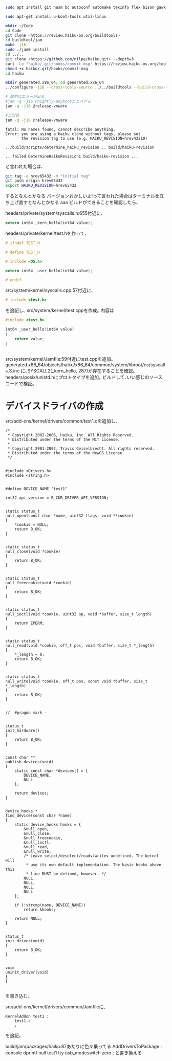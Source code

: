 ```bash
sudo apt install git nasm bc autoconf automake texinfo flex bison gawk build-essential unzip wget zip less zlib1g-dev libzstd-dev xorriso libtool gcc-multilib python3

sudo apt-get install u-boot-tools util-linux

mkdir ~/Code
cd Code
git clone <https://review.haiku-os.org/buildtools>
cd buildtool/jam
make -j16
sudo ./jam0 install
cd ../..
git clone <https://github.com/nilpe/haiku.git> --depth=3
curl -Lo "haiku/.git/hooks/commit-msg" https://review.haiku-os.org/tools/hooks/commit-msg
chmod +x haiku/.git/hooks/commit-msg
cd haiku

mkdir generated.x86_64; cd generated.x86_64
../configure -j16 --cross-tools-source ../../buildtools --build-cross-tools x86_64

# 最初はエラーが出る
#jam -q -j16 @nightly-anybootだとバグる
jam -q -j16 @release-vmware

#二回目
jam -q -j16 @release-vmware
```

```
fatal: No names found, cannot describe anything.
Error: you are using a Haiku clone without tags, please set
       the revision tag to use (e.g. HAIKU_REVISION=hrev43210)

../build/scripts/determine_haiku_revision .. build/haiku-revision

...failed DetermineHaikuRevision1 build/haiku-revision ...

```

と言われた場合は､

```bash
git tag -a hrev65432 -m "Initial tag"
git push origin hrev65432
export HAIKU_REVISION=hrev65432
```

するとなんとかなる
バージョンおかしいよ!って言われた場合はターミナルを立ち上げ直すとなんとかなる
aaa
ビルドができることを確認したら､

headers/private/system/syscalls.h:655付近に､

```c
extern int64 _kern_hello(int64 value);
```

headers/private/kernel/test.hを作って､

```c
# ifndef TEST_H

# define TEST_H

# include <OS.h>

extern int64 _user_hello(int64 value);

# endif
```

src/system/kernel/syscalls.cpp:57付近に､

```c
# include <test.h>
```

を追記し､
src/system/kernel/test.cppを作成｡
内容は

```C
#include <test.h>

int64 _user_hello(int64 value)
{
    return value;
}
 

```

src/system/kernel/Jamfile:59付近にtest.cppを追加｡
generated.x86_64/objects/haiku/x86_64/common/system/libroot/os/syscalls.S.inc
に､SYSCALL2(_kern_hello, 287)が存在することを確認｡
headers/posix/unistd.hにプロトタイプを追加｡
ビルドして､いい感じのソースコードで検証｡

# デバイスドライバの作成
src/add-ons/kernel/drivers/common/test1.cを追加し､
```
/*
 * Copyright 2002-2006, Haiku, Inc. All Rights Reserved.
 * Distributed under the terms of the MIT License.
 *
 * Copyright 2001-2002, Travis Geiselbrecht. All rights reserved.
 * Distributed under the terms of the NewOS License.
 */


#include <Drivers.h>
#include <string.h>


#define DEVICE_NAME "test1"

int32 api_version = B_CUR_DRIVER_API_VERSION;


static status_t
null_open(const char *name, uint32 flags, void **cookie)
{
	*cookie = NULL;
	return B_OK;
}


static status_t
null_close(void *cookie)
{
	return B_OK;
}


static status_t
null_freecookie(void *cookie)
{
	return B_OK;
}


static status_t
null_ioctl(void *cookie, uint32 op, void *buffer, size_t length)
{
	return EPERM;
}


static status_t
null_read(void *cookie, off_t pos, void *buffer, size_t *_length)
{
	*_length = 0;
	return B_OK;
}


static status_t
null_write(void *cookie, off_t pos, const void *buffer, size_t *_length)
{
	return B_OK;
}


//	#pragma mark -


status_t
init_hardware()
{
	return B_OK;
}


const char **
publish_devices(void)
{
	static const char *devices[] = {
		DEVICE_NAME, 
		NULL
	};

	return devices;
}


device_hooks *
find_device(const char *name)
{
	static device_hooks hooks = {
		&null_open,
		&null_close,
		&null_freecookie,
		&null_ioctl,
		&null_read,
		&null_write,
		/* Leave select/deselect/readv/writev undefined. The kernel will
		 * use its own default implementation. The basic hooks above this
		 * line MUST be defined, however. */
		NULL,
		NULL,
		NULL,
		NULL
	};

	if (!strcmp(name, DEVICE_NAME))
		return &hooks;

	return NULL;
}


status_t
init_driver(void)
{
	return B_OK;
}


void
uninit_driver(void)
{
}


```


を書き込む｡

src/add-ons/kernel/drivers/common/Jamfileに､
```
KernelAddon test1 :
	test1.c
	;
```
を追記｡

build/jam/packages/haiku:87あたりに色々乗ってる
AddDriversToPackage					: console dprintf null test1 <driver>tty usb_modeswitch zero ;
と書き換える